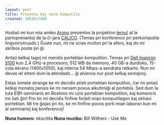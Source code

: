 ```yaml
---
layout: post
title: Prezento kaj nova komputilo
created: 1053617400
---
```

Hodiaŭ mi kun mia amiko <a href="http://www.xonus.com/">Arono</a> prezentos la projekton <a href="http://www.lernu.net/">lernu!</a> al la partoprenantoj de la ĉi-jara <a href="http://calico1.modlang.swt.edu/index.html">CALICO</a>.  (Temas pri konferenco pri perkomputila lingvoinstruado.)  Ĝuste nun, mi ne scias multon pri la afero, kaj do mi skribos poste pri ĝi.

Antaŭ kelkaj tagoj mi mendis porteblan komputilon.  Temas pri <a href="http://www.dell.com/ca/en/dhs/products/model_inspn_inspn_5100.htm">Dell Inspiron 5100</a> kun 2,4 GHz-a procesoro, 512 MB da memoro, 40 GB-a durdisko, 15-cola ekrano (1400x1050), kaj interna 54 Mbps-a sendrata retkarto.  Nun mi devas iel elteni dum la atendado... ĝi alvenos nur post kelkaj semajnoj.

Estas iomete strange ke mi decidis aĉeti porteblan komputilon, ĉar mi antaŭ kelkaj monatoj pensis ke mi neniam povus alkutimiĝi al portebla.  Sed dum la tuta E@I-seminario en Bostono mi uzis porteblan komputilon, kaj komencis tre ŝati ĝin!  Pro tio mi decidis finfine forĵeti mian komputilegon kaj ekhavi porteblan.  Mi tre ĝojas pri tio, ke mi finfine povos porti mian laboron kun mi al seminarioj kaj konferencoj!

<b>Nuna humoro:</b> ekscitita
<b>Nuna muziko:</b> Bill Withers - Use Me
